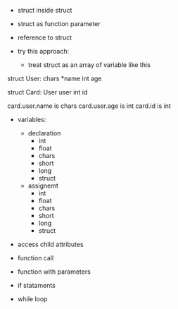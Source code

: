 + struct inside struct
+ struct as function parameter
+ reference to struct

+ try this approach:
    + treat struct as an array of variable like this

struct User:
    chars *name
    int age

struct Card:
    User user
    int id

card.user.name  is chars
card.user.age   is int
card.id         is int


+ variables:
    - declaration 
        + int
        - float
        + chars
        - short
        - long
        - struct
    - assignemt
        + int
        - float
        + chars
        - short
        - long
        - struct

+ access child attributes
+ function call
+ function with parameters
+ if stataments
+ while loop 